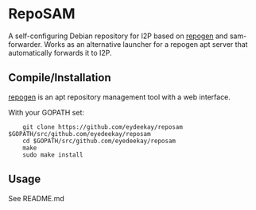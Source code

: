 RepoSAM
=======

A self-configuring Debian repository for I2P based on
[repogen](https://github.com/geek1011/repogen) and sam-forwarder. Works as an
alternative launcher for a repogen apt server that automatically forwards it to
I2P.

Compile/Installation
--------------------

[repogen](https://github.com/geek1011/repogen) is an apt repository management
tool with a web interface.

With your GOPATH set:

        git clone https://github.com/eydeekay/reposam $GOPATH/src/github.com/eyedeekay/reposam
        cd $GOPATH/src/github.com/eyedeekay/reposam
        make
        sudo make install

Usage
-----

See README.md